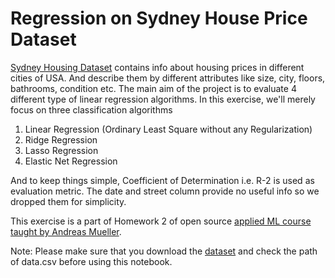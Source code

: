 # Regression on Sydney House Price Dataset

[Sydney Housing Dataset](https://www.kaggle.com/shree1992/housedata) contains info about housing prices in different cities of USA. And describe them by different attributes like size, city, floors, bathrooms, condition etc. The main aim of the project is to evaluate 4 different type of linear regression algorithms. In this exercise, we'll merely focus on three classification algorithms 
1. Linear Regression (Ordinary Least Square without any Regularization)
1. Ridge Regression
2. Lasso Regression
3. Elastic Net Regression

And to keep things simple, Coefficient of Determination i.e. R-2 is used as evaluation metric. The date and street column provide no useful info so we dropped them for simplicity.

This exercise is a part of Homework 2 of open source [applied ML course taught by Andreas Mueller](https://www.cs.columbia.edu/~amueller/comsw4995s20/schedule/). 

Note: Please make sure that you download the [dataset](https://www.kaggle.com/shree1992/housedata) and check the path of data.csv before using this notebook.